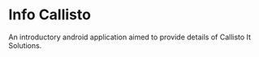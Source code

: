 # Info Callisto
An introductory android application aimed to provide details of Callisto It Solutions.
       
       


